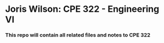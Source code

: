 # Joris Wilson: CPE 322 - Engineering VI
### This repo will contain all related files and notes to CPE 322
